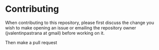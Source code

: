 # Contributing
When contributing to this repository, please first discuss the change you wish to make opening an issue or emailing the repository owner (jvalentinpastrana at gmail) before working on it.

Then make a pull request
